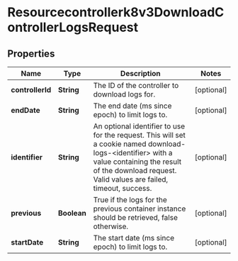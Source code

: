 

# Resourcecontrollerk8v3DownloadControllerLogsRequest


## Properties

| Name | Type | Description | Notes |
|------------ | ------------- | ------------- | -------------|
|**controllerId** | **String** | The ID of the controller to download logs for. |  [optional] |
|**endDate** | **String** | The end date (ms since epoch) to limit logs to. |  [optional] |
|**identifier** | **String** | An optional identifier to use for the request. This will set a cookie named download-logs-&lt;identifier&gt; with a value containing the result of the download request. Valid values are failed, timeout, success. |  [optional] |
|**previous** | **Boolean** | True if the logs for the previous container instance should be retrieved, false otherwise. |  [optional] |
|**startDate** | **String** | The start date (ms since epoch) to limit logs to. |  [optional] |



